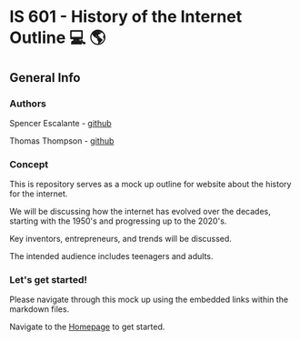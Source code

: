 # IS 601 - History of the Internet Outline :computer: :earth_americas:

## General Info


### Authors

Spencer Escalante - [github](https://github.com/spencer517)

Thomas Thompson - [github](https://github.com/tomtom28)


### Concept

This is repository serves as a mock up outline for website about the history for the internet.

We will be discussing how the internet has evolved over the decades, starting with the 1950's and progressing up to the 2020's.

Key inventors, entrepreneurs, and trends will be discussed.

The intended audience includes teenagers and adults.


### Let's get started!

Please navigate through this mock up using the embedded links within the markdown files.

Navigate to the [Homepage](/home.md) to get started.
